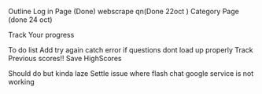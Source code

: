 Outline
Log in Page (Done)
webscrape qn(Done 22oct )
Category Page (done 24 oct)

Track Your progress





To do list 
Add try again 
catch error if questions dont load up properly
Track Previous scores!!
Save HighScores


Should do but kinda laze
Settle issue where flash chat google service is not working


